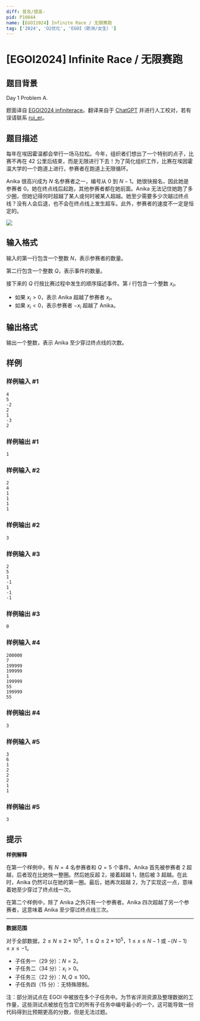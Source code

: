 ```yaml
---
diff: 普及/提高-
pid: P10844
name: [EGOI2024] Infinite Race / 无限赛跑
tag: ['2024', 'O2优化', 'EGOI（欧洲/女生）']
---
```

# [EGOI2024] Infinite Race / 无限赛跑
## 题目背景

Day 1 Problem A.

题面译自 [EGOI2024 infiniterace](https://wiki.egoi2024.nl/tasks/infiniterace/statement-isc.pdf)。翻译来自于 [ChatGPT](https://chatgpt.com/) 并进行人工校对，若有误请联系 [rui_er](https://www.luogu.com.cn/user/122461)。
## 题目描述

每年在埃因霍温都会举行一场马拉松。今年，组织者们想出了一个特别的点子，比赛不再在 42 公里后结束，而是无限进行下去！为了简化组织工作，比赛在埃因霍温大学的一个跑道上进行，参赛者在跑道上无限循环。

Anika 很高兴成为 $N$ 名参赛者之一，编号从 $0$ 到 $N - 1$。她很快报名，因此她是参赛者 $0$。她在终点线后起跑，其他参赛者都在她前面。Anika 无法记住她跑了多少圈，但她记得何时超越了某人或何时被某人超越。她至少需要多少次越过终点线？没有人会后退，也不会在终点线上发生超车。此外，参赛者的速度不一定是恒定的。

![](https://cdn.luogu.com.cn/upload/image_hosting/w7djguwq.png)
## 输入格式

输入的第一行包含一个整数 $N$，表示参赛者的数量。

第二行包含一个整数 $Q$，表示事件的数量。

接下来的 $Q$ 行按比赛过程中发生的顺序描述事件。第 $i$ 行包含一个整数 $x_i$。

- 如果 $x_i > 0$，表示 Anika 超越了参赛者 $x_i$。
- 如果 $x_i < 0$，表示参赛者 $-x_i$ 超越了 Anika。

## 输出格式

输出一个整数，表示 Anika 至少穿过终点线的次数。

## 样例

### 样例输入 #1
```
4
5
-2
2
1
-3
2

```
### 样例输出 #1
```
1
```
### 样例输入 #2
```
2
4
1
1
1
1
```
### 样例输出 #2
```
3
```
### 样例输入 #3
```
2
5
1
-1
1
-1
-1

```
### 样例输出 #3
```
0
```
### 样例输入 #4
```
200000
7
199999
199999
1
199999
55
199999
55
```
### 样例输出 #4
```
3
```
### 样例输入 #5
```
3
6
1
2
2
2
1
1

```
### 样例输出 #5
```
3
```
## 提示

**样例解释**

在第一个样例中，有 $N = 4$ 名参赛者和 $Q = 5$ 个事件。Anika 首先被参赛者 $2$ 超越，后者现在比她快一整圈。然后她反超 $2$，接着超越 $1$，随后被 $3$ 超越。在此时，Anika 仍然可以在她的第一圈。最后，她再次超越 $2$，为了实现这一点，意味着她至少穿过了终点线一次。

在第二个样例中，除了 Anika 之外只有一个参赛者。Anika 四次超越了另一个参赛者，这意味着 Anika 至少穿过终点线三次。

---

**数据范围**

对于全部数据，$2 \le N \le 2\times 10^5$，$1 \le Q \le 2\times 10^5$，$1 \le x \le N - 1$ 或 $-(N - 1) \le x \le -1$。

- 子任务一（$29$ 分）：$N=2$。
- 子任务二（$34$ 分）：$x_i > 0$。
- 子任务三（$22$ 分）：$N,Q\le 100$。
- 子任务四（$15$ 分）：无特殊限制。

注：部分测试点在 EGOI 中被放在多个子任务中。为节省评测资源及整理数据的工作量，这些测试点被放在包含它的所有子任务中编号最小的一个。这可能导致一份代码得到比预期更高的分数，但是无法过题。
